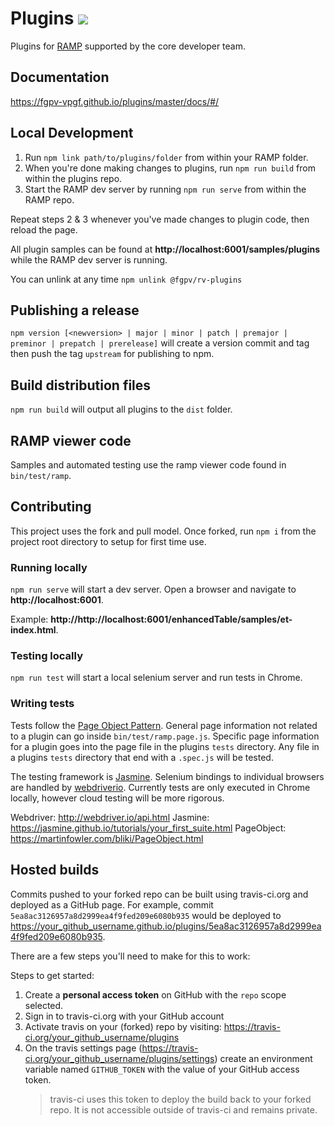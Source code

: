 # Plugins ![](https://img.shields.io/npm/v/@fgpv/rv-plugins.svg)

Plugins for [RAMP](https://github.com/fgpv-vpgf/fgpv-vpgf) supported by the core developer team.

## Documentation

https://fgpv-vpgf.github.io/plugins/master/docs/#/

## Local Development

1. Run `npm link path/to/plugins/folder` from within your RAMP folder.
2. When you're done making changes to plugins, run `npm run build` from within the plugins repo.
3. Start the RAMP dev server by running `npm run serve` from within the RAMP repo.

Repeat steps 2 & 3 whenever you've made changes to plugin code, then reload the page.

All plugin samples can be found at **http://localhost:6001/samples/plugins** while the RAMP dev server is running.

You can unlink at any time `npm unlink @fgpv/rv-plugins`

## Publishing a release

`npm version [<newversion> | major | minor | patch | premajor | preminor | prepatch | prerelease]` will create a version commit and tag then push the tag `upstream` for publishing to npm.

## Build distribution files

`npm run build` will output all plugins to the `dist` folder.

## RAMP viewer code

Samples and automated testing use the ramp viewer code found in `bin/test/ramp`.

## Contributing

This project uses the fork and pull model. Once forked, run `npm i` from the project root directory to setup for first time use.

### Running locally

`npm run serve` will start a dev server. Open a browser and navigate to **http://localhost:6001**.

Example: **http://http://localhost:6001/enhancedTable/samples/et-index.html**.

### Testing locally

`npm run test` will start a local selenium server and run tests in Chrome.

### Writing tests

Tests follow the [Page Object Pattern](https://martinfowler.com/bliki/PageObject.html). General page information not related to a plugin can go inside `bin/test/ramp.page.js`. Specific page information for a plugin goes into the page file in the plugins `tests` directory. Any file in a plugins `tests` directory that end with a `.spec.js` will be tested.

The testing framework is [Jasmine](https://jasmine.github.io/tutorials/your_first_suite.html). Selenium bindings to individual browsers are handled by [webdriverio](http://webdriver.io/api.html). Currently tests are only executed in Chrome locally, however cloud testing will be more rigorous.

Webdriver: http://webdriver.io/api.html
Jasmine: https://jasmine.github.io/tutorials/your_first_suite.html
PageObject: https://martinfowler.com/bliki/PageObject.html

## Hosted builds

Commits pushed to your forked repo can be built using travis-ci.org and deployed as a GitHub page. For example, commit `5ea8ac3126957a8d2999ea4f9fed209e6080b935` would be deployed to https://your_github_username.github.io/plugins/5ea8ac3126957a8d2999ea4f9fed209e6080b935.

There are a few steps you'll need to make for this to work:

Steps to get started:

1. Create a **personal access token** on GitHub with the `repo` scope selected.
2. Sign in to travis-ci.org with your GitHub account
3. Activate travis on your (forked) repo by visiting: https://travis-ci.org/your_github_username/plugins
4. On the travis settings page (https://travis-ci.org/your_github_username/plugins/settings) create an environment variable named `GITHUB_TOKEN` with the value of your GitHub access token.
    > travis-ci uses this token to deploy the build back to your forked repo. It is not accessible outside of travis-ci and remains private.

